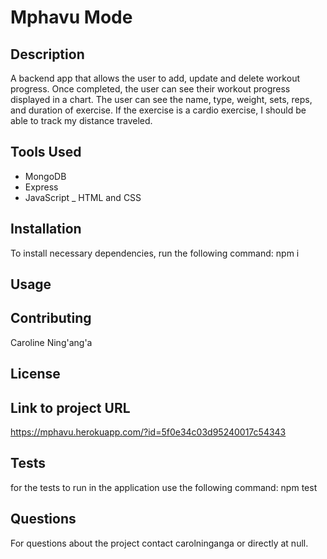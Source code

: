 # Mphavu Mode

## Description
A backend app that allows the user to add, update and delete workout progress. Once completed, the user can see their workout progress displayed in a chart. The user can see the name, type, weight, sets, reps, and duration of exercise. If the exercise is a cardio exercise, I should be able to track my distance traveled.

## Tools Used
- MongoDB
- Express
- JavaScript
_ HTML and CSS

## Installation

To install necessary dependencies, run the following command:
npm i

## Usage


## Contributing 
Caroline Ning'ang'a

## License


## Link to project URL
https://mphavu.herokuapp.com/?id=5f0e34c03d95240017c54343

## Tests

for the tests to run in the application use the following command:
npm test

## Questions

For questions about the project contact carolninganga or directly at null.

